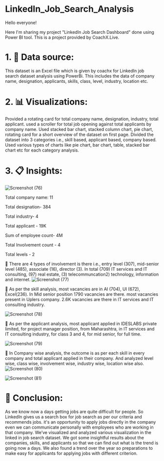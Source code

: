 # LinkedIn_Job_Search_Analysis

Hello everyone!

Here I'm sharing my project "LinkedIn Job Search Dashboard" done using Power BI tool. This is a project provided by CoachX.Live.

# 1. 📁 Data source:
This dataset is an Excel file which is given by coachx for LinkedIn job search dataset analysis using PowerBi. This includes the data of company name, designation, applicants, skills, class, level, industry, location etc.

# 2. 📊 Visualizations: 

Provided a rotating card for total company name, designation, industry, total applicant. used a scroller for total job opening against total applicants by company name. Used stacked bar chart, stacked column chart, pie chart, rotating card for a short overview of the dataset on first page. Divided the dataset into 3 categories i.e., skill based, applicant based, company based. Used various types of charts like pie chart, bar chart, table, stacked bar chart etc for each category analysis.

# 3. 📋 Insights:
![Screenshot (76)](https://github.com/AnuskaSahu1996/LinkedIn_Job_Search_Analysis/assets/144818919/1a1d96c9-4158-4759-897a-a28a63953412)

Total company name: 11

Total designation- 384

Total industry- 4

Total applicant - 19K

Sum of employee count- 4M

Total Involvement count - 4

Total levels - 2
  
📌 There are 4 types of involvement is there i.e., entry level (307), mid-senior level (485), associate (16), director (3). In total (709) IT services and IT consulting, (97) real estate, (3) telecommuncation2) technology, information and internet.
![Screenshot (77)](https://github.com/AnuskaSahu1996/LinkedIn_Job_Search_Analysis/assets/144818919/cb0537a9-a48b-4d0a-81e0-4612b283676c)



📌 As per the skill analysis, most vacancies are in AI (704), UI (672), Excel(236). In Mid senior position 1790 vacancies are there. most vacancies present in Uplers company. 2.6K vacancies are there in IT services and IT consulting industry.


![Screenshot (78)](https://github.com/AnuskaSahu1996/LinkedIn_Job_Search_Analysis/assets/144818919/5c85962a-a5ce-4b24-b9d2-4623893c0dfa)


📌 As per the applicant analysis, most applicant applied in IDESLABS private limited, for project manager position, from Maharashtra, in IT services and IT consulting industry, for class 3 and 4, for mid senior, for full time.

![Screenshot (79)](https://github.com/AnuskaSahu1996/LinkedIn_Job_Search_Analysis/assets/144818919/6b151842-042f-446b-beb8-11ef1c836244)

 📌 In Company wise analysis, the outcome is as per each skill in every company and total applicant applied in their company. And analyzed level wise, class wise, involvement wise, industry wise, location wise also.
![Screenshot (80)](https://github.com/AnuskaSahu1996/LinkedIn_Job_Search_Analysis/assets/144818919/7f54459e-87a8-4758-999d-ec6d7237970a)

![Screenshot (81)](https://github.com/AnuskaSahu1996/LinkedIn_Job_Search_Analysis/assets/144818919/d16b5084-91fd-4fed-aea2-357b69d5095e)



# 📍 Conclusion:

As we know now a days getting jobs are quite difficult for people. So LinkedIn gives us a search box for job search as per our criteria and recommends jobs. it's an opportunity to apply jobs directly in the company even we can communicate personally with employees who are working in that company. We’ve visualized and analyzed various visualization in the linked in job search dataset. We got some insightful results about the companies, skills, and applicants so that we can find out what is the trend is going now a days. We also found a trend over the year so preparations to make easy for applicants for applying jobs with different criterion.
